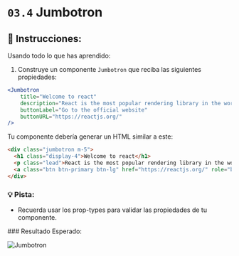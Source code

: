 # `03.4` Jumbotron

## :pencil: Instrucciones:

Usando todo lo que has aprendido:

1. Construye un componente `Jumbotron` que reciba las siguientes propiedades:

```jsx
<Jumbotron
    title="Welcome to react"
    description="React is the most popular rendering library in the world"
    buttonLabel="Go to the official website"
    buttonURL="https://reactjs.org/"
/>
```

Tu componente debería generar un HTML similar a este:

```html
<div class="jumbotron m-5">
  <h1 class="display-4">Welcome to react</h1>
  <p class="lead">React is the most popular rendering library in the world</p>
  <a class="btn btn-primary btn-lg" href="https://reactjs.org/" role="button">Go to the official website</a>
</div>
```

### :bulb: Pista:

+ Recuerda usar los prop-types para validar las propiedades de tu componente.

### Resultado Esperado:

![Jumbotron](https://github.com/4GeeksAcademy/react-tutorial-exercises/blob/66b097ba2f1812e3cabcce38566b633edd991638/.learn/assets/03.4-1.png?raw=true)
